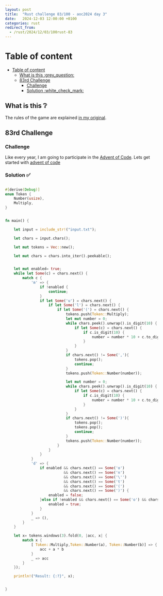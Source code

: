 ```yaml
---
layout: post
title:  "Rust challenge 83/100 - aoc2024 day 3"
date:   2024-12-03 12:00:00 +0100
categories: rust
redirect_from:
  - /rust/2024/12/03/100rust-83
---
```



#  Table of content
- [Table of content](#table-of-content)
  - [What is this :grey\_question:](#what-is-this-grey_question)
  - [83rd Challenge](#83rd-challenge)
    - [Challenge](#challenge)
    - [Solution :white\_check\_mark:](#solution-white_check_mark)

## What is this :grey_question: 

The rules of the game are explained [in my original](https://maebli.github.io/rust/2021/10/18/100rust.html). 

## 83rd Challenge
### Challenge

Like every year, I am going to participate in the [Advent of Code](https://adventofcode.com/). 
Lets get started with [advent of code](https://adventofcode.com/2024/day/3)

### Solution :white_check_mark:

```rust

#[derive(Debug)]
enum Token {
    Number(usize),
    Multiply,
}


fn main() {

    let input = include_str!("input.txt");

    let chars = input.chars();

    let mut tokens = Vec::new();

    let mut chars = chars.into_iter().peekable();


    let mut enabled= true;
    while let Some(c) = chars.next() {
        match c {
            'm' => {
                if !enabled {
                    continue;
                }
                if let Some('u') = chars.next() {
                    if let Some('l') = chars.next() {
                        if let Some('(') = chars.next() {
                            tokens.push(Token::Multiply);
                            let mut number = 0; 
                            while chars.peek().unwrap().is_digit(10) {
                                if let Some(c) = chars.next() {
                                    if c.is_digit(10) {
                                        number = number * 10 + c.to_digit(10).unwrap() as usize;
                                    }
                                }
                            }
                            if chars.next() != Some(','){
                                tokens.pop();
                                continue;
                            }
                            tokens.push(Token::Number(number));

                            let mut number = 0;
                            while chars.peek().unwrap().is_digit(10) {
                                if let Some(c) = chars.next() {
                                    if c.is_digit(10) {
                                        number = number * 10 + c.to_digit(10).unwrap() as usize;
                                    }
                                }
                            }
                            if chars.next() != Some(')'){
                                tokens.pop();
                                tokens.pop();
                                continue;
                            }
                            tokens.push(Token::Number(number));
                        }
                    }
                }
            }
            'd' => {
                if enabled && chars.next() == Some('o') 
                           && chars.next() == Some('n') 
                           && chars.next() == Some('\'')
                           && chars.next() == Some('t') 
                           && chars.next() == Some('(') 
                           && chars.next() == Some(')') {
                    enabled = false;
                }else if !enabled && chars.next() == Some('o') && chars.next() == Some('(') && chars.next() == Some(')') {
                    enabled = true;
                }
            }
            _ => (),
        }
    }

    let x= tokens.windows(3).fold(0, |acc, x| {
        match x {
            [ Token::Multiply,Token::Number(a), Token::Number(b)] => {
                acc + a * b
            }
            _ => acc
        }
    });

    println!("Result: {:?}", x);


}

```


